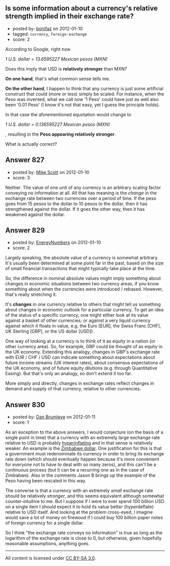 ## Is some information about a currency's relative strength implied in their exchange rate?

- posted by: [bonifaz](https://stackexchange.com/users/-1/329-bonifaz) on 2012-01-10
- tagged: `currency`, `foreign-exchange`
- score: 2

According to Google, right now

*1 U.S. dollar = 13.6595227 Mexican pesos (MXN)*

Does this imply that USD is **relatively stronger** than MXN? 

**On one hand**, that's what common sense tells me.

**On the other hand**, I happen to think that any currency is just some artificial construct that could (more or less) simply be scaled. For instance, when the Peso was invented, what we call now '1 Peso' could have just as well also been '0.01 Peso' (I know it's not that easy, yet I guess the principle holds). 

In that case the aforementioned equotation would change to 

*1 U.S. dollar = 0.136595227 Mexican pesos (MXN)*

, resulting in the **Peso appearing relatively stronger**.

What is actually correct?



## Answer 827

- posted by: [Mike Scott](https://stackexchange.com/users/-1/31-mike-scott) on 2012-01-10
- score: 3

Neither. The value of one unit of any currency is an arbitrary scaling factor conveying no information at all. All that has meaning is the *change* in the exchange rate between two currencies over a period of time. If the peso goes from 15 pesos to the dollar to 10 pesos to the dollar, then it has strengthened against the dollar. If it goes the other way, then it has weakened against the dollar.


## Answer 829

- posted by: [EnergyNumbers](https://stackexchange.com/users/-1/104-energynumbers) on 2012-01-10
- score: 2

Largely speaking, the absolute value of a currency is somewhat arbitrary. It's usually been determined at some point far in the past, based on the size of small financial transactions that might typically take place at the time.

So, the difference in nominal absolute values might imply something about changes in economic situations between two currency areas, if you know something about when the currencies were introduced / rebased. However, that's really stretching it.

It's **changes** in one currency relative to others that might tell us something about changes in economic outlook for a particular currency.  To get an idea of the status of a specific currency, one might either look at its value against a basket of other currencies; or against a very liquid currency against which it floats in value, e.g. the Euro [EUR], the Swiss Franc [CHF], UK Sterling [GBP], or the US dollar [USD]).

One way of looking at a currency is to think of it as equity in a nation (or other currency area). So, for example, GBP could be thought of as equity in the UK economy. Extending this analogy, changes in GBP's exchange rate with EUR / CHF / USD can indicate something about expectations about future income streams (UK interest rates), about consensus expectations of the UK economy, and of future equity dilutions (e.g. through Quantitative Easing). But that's only an analogy, so don't extend it too far.

More simply and directly, changes in exchange rates reflect changes in demand and supply of that currency, relative to other currencies.


## Answer 830

- posted by: [Dan Brumleve](https://stackexchange.com/users/-1/569-dan-brumleve) on 2012-01-11
- score: 1

As an exception to the above answers, I would conjecture (on the basis of a single point in time) that a currency with an extremely large exchange rate relative to USD is probably <a href="http://en.wikipedia.org/wiki/Hyperinflation">hyperinflating</a> and in that sense is relatively weaker.  An example is the <a href="http://en.wikipedia.org/wiki/File:Zimbabwe_Hyperinflation_2008_notes.jpg">Zimbabwe dollar</a>.  One justification for this is that a government must redenominate its currency in order to bring its exchange rate down (which should eventually happen because it's more convenient for everyone not to have to deal with so many zeros), and this can't be a continuous process (but it can be a recurring one as in the case of Zimbabwe).  Also in the comments Jason B brings up the example of the Peso having been rescaled in this way.

The converse is that a currency with an extremely _small_ exchange rate should be relatively _stronger_, and this seems equivalent although somewhat counter-intuitive to me.  But I suppose if I were to ever spend 100 billion USD on a single item I should expect it to hold its value better (hyperdeflate) relative to USD itself.  And looking at the problem cross-eyed, I imagine would save a lot of money on firewood if I could buy 100 billion paper notes of foreign currency for a single dollar.

So I think "the exchange rate conveys no information" is true as long as the logarithm of the exchange rate is close to 0, but otherwise, given hopefully reasonable assumptions, anything goes.



---

All content is licensed under [CC BY-SA 3.0](https://creativecommons.org/licenses/by-sa/3.0/).
